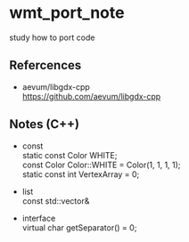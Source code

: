 # wmt_port_note
study how to port code

## Refercences
* aevum/libgdx-cpp  
https://github.com/aevum/libgdx-cpp  

## Notes (C++)    
* const  
static const Color WHITE;  
const Color Color::WHITE = Color(1, 1, 1, 1);  
static const int VertexArray = 0;  

* list  
const std::vector<VertexAttribute>&  

* interface  
virtual char getSeparator() = 0;  


